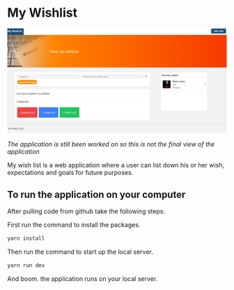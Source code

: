 # My Wishlist

![wishlist](./public/img/wishlist.PNG)

_The application is still been worked on so this is not the final view of the application_

My wish list is a web application where a user can list down
his or her wish, expectations and goals for future purposes.

## To run the application on your computer

After pulling code from github take the following steps:

First run the command to install the packages.

```bash
yarn install
```

Then run the command to start up the local server.

```bash
yarn run dev
```

And boom. the application runs on your local server.
